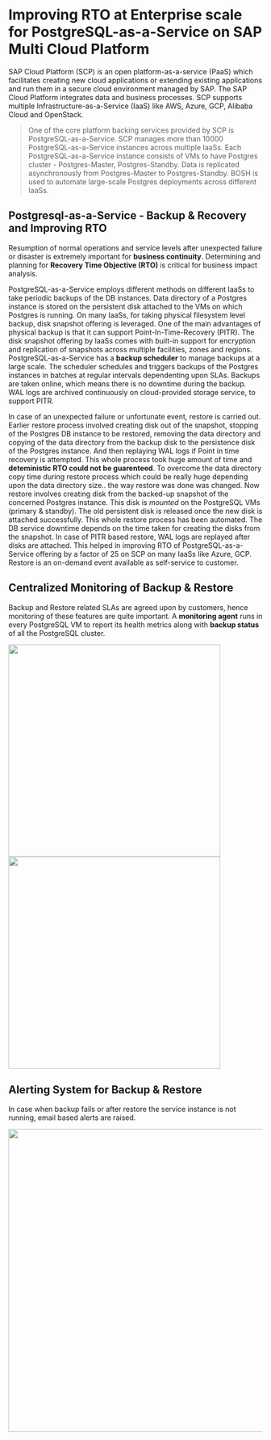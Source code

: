 # Improving RTO at Enterprise scale for PostgreSQL-as-a-Service on SAP Multi Cloud Platform

SAP Cloud Platform (SCP) is an open platform-as-a-service (PaaS) which facilitates creating new cloud applications or extending existing applications and run them in a secure cloud environment managed by SAP. The SAP Cloud Platform integrates data and business processes. SCP supports multiple Infrastructure-as-a-Service (IaaS) like AWS, Azure, GCP, Alibaba Cloud and OpenStack.

> One of the core platform backing services provided by SCP is PostgreSQL-as-a-Service. SCP manages more than 10000 PostgreSQL-as-a-Service instances across multiple IaaSs. Each PostgreSQL-as-a-Service instance consists of VMs to have Postgres cluster - Postgres-Master, Postgres-Standby. Data is replicated asynchronously from Postgres-Master to Postgres-Standby. BOSH is used to automate large-scale Postgres deployments across different IaaSs.

## Postgresql-as-a-Service - Backup & Recovery and Improving RTO
Resumption of normal operations and service levels after unexpected failure or disaster is extremely important for **business continuity**.
Determining and planning for **Recovery Time Objective (RTO)** is critical for business impact analysis.

PostgreSQL-as-a-Service employs different methods on different IaaSs to take periodic backups of the DB instances. Data directory of a Postgres instance is stored on the persistent disk attached to the VMs on which Postgres is running. On many IaaSs, for taking physical filesystem level backup, disk snapshot offering is leveraged. One of the main advantages of physical backup is that it can support Point-In-Time-Recovery (PITR). The disk snapshot offering by IaaSs comes with built-in support for encryption and replication of snapshots across multiple facilities, zones and regions. PostgreSQL-as-a-Service has a **backup scheduler** to manage backups at a large scale. The scheduler schedules and triggers backups of the Postgres instances in batches at regular intervals dependenting upon SLAs. Backups are taken online, which means there is no downtime during the backup. WAL logs are archived continuously on cloud-provided storage service, to support PITR.

In case of an unexpected failure or unfortunate event, restore is carried out. Earlier restore process involved creating disk out of the snapshot, stopping of the Postgres DB instance to be restored, removing the data directory and copying of the data directory from the backup disk to the  persistence disk of the Postgres instance. And then replaying WAL logs if Point in time recovery is attempted.
This whole process took huge amount of time and **deteministic RTO could not be guarenteed**.
To overcome the data directory copy time during restore process which could be really huge depending upon the data directory size.. the way restore was done was changed. Now restore involves creating disk from the backed-up snapshot of the concerned Postgres instance. This disk is *mounted* on the PostgreSQL VMs (primary & standby). The old persistent disk is released once the new disk is attached successfully. This whole restore process has been automated. The DB service downtime depends on the time taken for creating the disks from the snapshot. In case of PITR based restore, WAL logs are replayed after disks are attached. This helped in improving RTO of PostgreSQL-as-a-Service offering by a factor of 25 on SCP on many IaaSs like Azure, GCP. Restore is an on-demand event available as self-service to customer. 

## Centralized Monitoring of Backup & Restore
Backup and Restore related SLAs are agreed upon by customers, hence monitoring of these features are quite important. A **monitoring agent** runs in every PostgreSQL VM to report its health metrics along with **backup status** of all the PostgreSQL cluster.

<img src="https://github.com/akashkumar58/pgconf/blob/master/backup-status.png" width="420" align="left"> <img src="https://github.com/akashkumar58/pgconf/blob/master/backupStatus.png" width="420" float="right">

## Alerting System for Backup & Restore
In case when backup fails or after restore the service instance is not running, email based alerts are raised.
<p align="center">
  <img src="https://github.com/akashkumar58/pgconf/blob/master/backupAlert.png" width="600"/>
</p>
